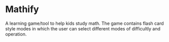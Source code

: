 # Mathify
 A learning game/tool to help kids study math. The game contains flash card style modes in which the user can select different modes of difficultly and operation.
